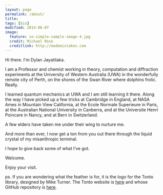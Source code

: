 ```yaml
---
layout: page
permalink: /about/
title: 
tags: [bio]
modified: 2014-06-07
image:
  feature: so-simple-sample-image-4.jpg
  credit: Michael Rose
  creditlink: http://mademistakes.com
---
```


Hi there. I'm Dylan Jayatilaka.

I am a Professor and chemist working in theory, computation and
diffraction experiments at the University of Western Australia (UWA) in the
wonderfully remote city of Perth, on the shores of the Swan River where
dolphins frolic. Really.

I learned quantum mechanics at UWA and I am still learning it there. Along the
way I have picked up a few tricks at Cambridge in England, at NASA Ames in
Mountain View California, at the Ecole Normale Superieure in Paris, at the
Australian National University in Canberra, and at the Universite Henri
Poincare in Nancy, and at Bern in Switzerland. 

A few elders have taken me under their wing to nurture me. 

And more than ever, I now get a ton from you out there through the liquid
crystal of my misanthropic terminal.

I hope to give back some of what I’ve got.

Welcome.

Enjoy your visit.

ps. If you are wondering what the feather is for, it is the logo
for the Tonto library, designed by Mike Turner. The Tonto website 
is [here](https://dylan-jayatilaka.net/tonto) and whose GitHub repository is
[here](http://github.com/dylan-jayatilaka/tonto).

